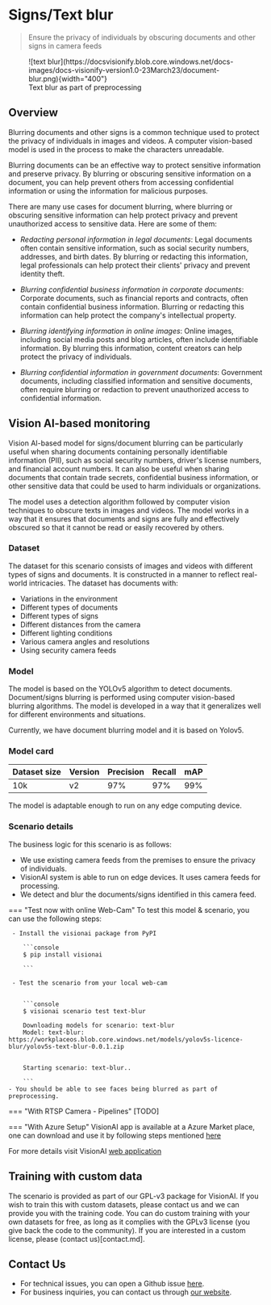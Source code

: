 # **Signs/Text blur** 

> Ensure the privacy of individuals by obscuring documents and other signs in camera feeds

<figure markdown>
  ![text blur](https://docsvisionify.blob.core.windows.net/docs-images/docs-visionify-version1.0-23March23/document-blur.png){width="400"}
  <figcaption>Text blur as part of preprocessing</figcaption>
</figure>

## Overview

Blurring documents and other signs is a common technique used to protect the privacy of individuals in images and videos.
A computer vision-based model is used in the process to make the characters unreadable.

Blurring documents can be an effective way to protect sensitive information and preserve privacy. By blurring or obscuring sensitive information on a document, you can help prevent others from accessing confidential information or using the information for malicious purposes.

There are many use cases for document blurring, where blurring or obscuring sensitive information can help protect privacy and prevent unauthorized access to sensitive data. Here are some of them:

- *Redacting personal information in legal documents*: Legal documents often contain sensitive information, such as social security numbers, addresses, and birth dates. By blurring or redacting this information, legal professionals can help protect their clients' privacy and prevent identity theft.

- *Blurring confidential business information in corporate documents*: Corporate documents, such as financial reports and contracts, often contain confidential business information. Blurring or redacting this information can help protect the company's intellectual property.

- *Blurring identifying information in online images*: Online images, including social media posts and blog articles, often include identifiable information. By blurring this information, content creators can help protect the privacy of individuals.

- *Blurring confidential information in government documents*: Government documents, including classified information and sensitive documents, often require blurring or redaction to prevent unauthorized access to confidential information.

## Vision AI-based monitoring 

Vision AI-based model for signs/document blurring can be particularly useful when sharing documents containing personally identifiable information (PII), such as social security numbers, driver's license numbers, and financial account numbers. It can also be useful when sharing documents that contain trade secrets, confidential business information, or other sensitive data that could be used to harm individuals or organizations.

The model uses a detection algorithm followed by computer vision techniques to obscure texts in images and videos. The model works in a way that it ensures that documents and signs are fully and effectively obscured so that it cannot be read or easily recovered by others.



### Dataset 

The dataset for this scenario consists of images and videos with different types of signs and documents.
It is constructed in a manner to reflect real-world intricacies.
The dataset has documents with:

- Variations in the environment
- Different types of documents
- Different types of signs
- Different distances from the camera
- Different lighting conditions
- Various camera angles and resolutions
- Using security camera feeds

### Model 

The model is based on the YOLOv5 algorithm to detect documents. Document/signs blurring is performed using computer vision-based blurring algorithms. The model is developed in a way that it generalizes well for different environments and situations.

Currently, we have document blurring model and it is based on Yolov5.

### Model card

 <div class="table">
    <table class="fl-table">
        <thead>
        <tr><th>Dataset size</th>
            <th>Version</th>
            <th>Precision</th>
            <th>Recall</th>
            <th> mAP  </th>  
        </thead>
        <tbody>
        <tr>
            <td>10k</td>
            <td>v2</td>
            <td>97% </td>
            <td>97% </td>
            <td>99% </td>
        </tr>
        </tbody>
    </table>
</div>

The model is adaptable enough to run on any edge computing device.

### Scenario details

The business logic for this scenario is as follows: 

- We use existing camera feeds from the premises to ensure the privacy of individuals.
- VisionAI system is able to run on edge devices. It uses camera feeds for processing. 
- We detect and blur the documents/signs identified in this camera feed.

=== "Test now with online Web-Cam"
     To test this model & scenario, you can use the following steps:

     - Install the visionai package from PyPI
     
        ```console
        $ pip install visionai
        
        ```
     
     - Test the scenario from your local web-cam
     

        ```console
        $ visionai scenario test text-blur

        Downloading models for scenario: text-blur
        Model: text-blur: https://workplaceos.blob.core.windows.net/models/yolov5s-licence-blur/yolov5s-text-blur-0.0.1.zip
        

        Starting scenario: text-blur..

        ```
    - You should be able to see faces being blurred as part of preprocessing.

=== "With RTSP Camera - Pipelines"
     [TODO]
 
=== "With Azure Setup"
     VisionAI app is available at a Azure Market place, one can download and use it by following steps mentioned [here](../overview/azure-managed-app.md)


For more details visit VisionAI [web application](https://visionify.ai/)

## Training with custom data

The scenario is provided as part of our GPL-v3 package for VisionAI. If you wish to train this with custom datasets, please contact us and we can provide you with the training code. You can do custom training with your own datasets for free, as long as it complies with the GPLv3 license (you give back the code to the community). If you are interested in a custom license, please (contact us)[contact.md].

## Contact Us

- For technical issues, you can open a Github issue [here](https://github.com/visionify/visionai).
- For business inquiries, you can contact us through [our website](https://visionify.ai/contact-us/).


